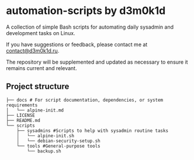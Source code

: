 # automation-scripts by d3m0k1d

A collection of simple Bash scripts for automating daily sysadmin and development tasks on Linux.

If you have suggestions or feedback, please contact me at [contact@d3m0k1d.ru](mailto:contact@d3m0k1d.ru).

The repository will be supplemented and updated as necessary to ensure it remains current and relevant.
## Project structure
```
├── docs # For script documentation, dependencies, or system requirements
│   └── alpine-init.md
├── LICENSE
├── README.md
└── scripts
    ├── sysadmins #Scripts to help with sysadmin routine tasks
    │   └── alpine-init.sh
    │   └── debian-security-setup.sh
    └── tools #General-purpose tools
        └── backup.sh 
```
